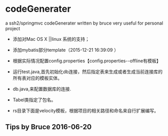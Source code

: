 # codeGenerater
a  ssh2/springmvc codeGenerater written by bruce very useful for personal project

- 添加对Mac OS X ||linux 系统的支持；
- 添加mybatis部分template（2015-12-21 16:39:09 ）

- 根据实际情况配置config.properties【config.properties--offline有模板】
- 运行test.java,首先初始化db连接，然后指定表来生成或者生成当前连接库的所有表对应的模板实体。
- db.java,来配置数据库的连接.
- Tabel类指定了包名。
- rs目录下面是velocity模板，根据项目的相关路径和命名来自行扩展编写。
## Tips by Bruce 2016-06-20
